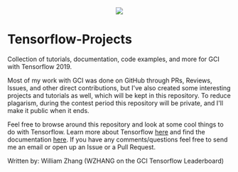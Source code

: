 <div align="center">
  <img src="https://www.tensorflow.org/images/tf_logo_social.png">
</div>

# Tensorflow-Projects
Collection of tutorials, documentation, code examples, and more for GCI with Tensorflow 2019.

Most of my work with GCI was done on GitHub through PRs, Reviews, Issues, and other direct contributions, but I've also created some interesting projects and tutorials as well, which will be kept in this repository. To reduce plagarism, during the contest period this repository will be private, and I'll make it public when it ends.

Feel free to browse around this repository and look at some cool things to do with Tensorflow. Learn more about Tensorflow [here](https://www.tensorflow.org/learn) and find the documentation [here](https://www.tensorflow.org/api_docs/python/tf). If you have any comments/questions feel free to send me an email or open up an Issue or a Pull Request.

Written by: William Zhang (WZHANG on the GCI Tensorflow Leaderboard)
